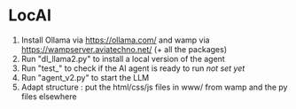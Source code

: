 # LocAI
1. Install Ollama via https://ollama.com/ and wamp via https://wampserver.aviatechno.net/ (+ all the packages)
2. Run "dl_llama2.py" to install a local version of the agent
3. Run "test_" to check if the AI agent is ready to run *not set yet*
4. Run "agent_v2.py" to start the LLM
5. Adapt structure : put the html/css/js files in www/ from wamp and the py files elsewhere
